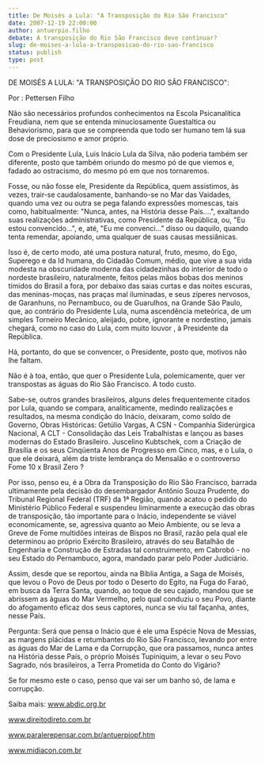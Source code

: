 ```yaml
---
title: De Moisés a Lula: "A Transposição do Rio São Francisco"
date: 2007-12-19 22:00:00
author: antuerpio.filho
debate: A transposição do Rio São Francisco deve continuar?
slug: de-moises-a-lula-a-transposicao-do-rio-sao-francisco
status: publish 
type: post
---
```


DE MOISÉS A LULA: "A TRANSPOSIÇÃO DO RIO SÃO FRANCISCO":  

  

Por : Pettersen Filho  

  

 Não são necessários profundos conhecimentos na Escola Psicanalítica Freudiana, nem que se entenda minuciosamente Guestaltica ou Behaviorismo, para que se compreenda que todo ser humano tem lá sua dose de preciosismo e amor próprio.  

 Com o Presidente Lula, Luis Inácio Lula da Silva, não poderia também ser diferente, posto que também oriundo do mesmo pó de que viemos e, fadado ao ostracismo, do mesmo pó em que nos tornaremos.  

 Fosse, ou não fosse ele, Presidente da República, quem assistimos, às vezes, trair-se caudalosamente, banhando-se no Mar das Vaidades, quando uma vez ou outra se pega falando expressões momescas, tais como, habitualmente: "Nunca, antes, na História desse País....", exaltando suas realizações administrativas, como Presidente da República, ou, "Eu estou convencido...", e, até, "Eu me convenci..." disso ou daquilo, quando tenta remendar, apoiando, uma qualquer de suas causas messiânicas.  

 Isso é, de certo modo, até uma postura natural, fruto, mesmo, do Ego, Superego e da Id humana, do Cidadão Comum, médio, que vive a sua vida modesta na obscuridade moderna das cidadezinhas do interior de todo o nordeste brasileiro, naturalmente, feitos pelas mãos bobas dos meninos tímidos do Brasil a fora, por debaixo das saias curtas e das noites escuras, das meninas-moças, nas praças mal iluminadas, e seus zíperes nervosos, de Garanhuns, no Pernambuco, ou de Guarulhos, na Grande São Paulo, que, ao contrário do Presidente Lula, numa ascendência meteórica, de um simples Torneiro Mecânico, aleijado, pobre, ignorante e nordestino, jamais chegará, como no caso do Lula, com muito louvor , à Presidente da República.  

 Há, portanto, do que se convencer, o Presidente, posto que, motivos não lhe faltam.  

 Não é à toa, então, que quer o Presidente Lula, polemicamente, quer ver transpostas as águas do Rio São Francisco. A todo custo.  

 Sabe-se, outros grandes brasileiros, alguns deles frequentemente citados por Lula, quando se compara, analiticamente, medindo realizações e resultados, na mesma condição do Inácio, deixaram, como soldo de Governo, Obras Históricas: Getúlio Vargas, A CSN - Companhia Siderúrgica Nacional, A CLT - Consolidação das Leis Trabalhistas e lançou as bases modernas do Estado Brasileiro. Juscelino Kubtschek, com a Criação de Brasília e os seus Cinqüenta Anos de Progresso em Cinco, mas, e o Lula, o que ele deixará, além da triste lembrança do Mensalão e o controverso Fome 10 x Brasil Zero ?  

 Por isso, penso eu, é a Obra da Transposição do Rio São Francisco, barrada ultimamente pela decisão do desembargador Antônio Souza Prudente, do Tribunal Regional Federal (TRF) da 1ª Região, quando acatou o pedido do Ministério Público Federal e suspendeu liminarmente a execução das obras de transposição, tão importante para o Inácio, independente se viável economicamente, se, agressiva quanto ao Meio Ambiente, ou se leva a Greve de Fome multidões inteiras de Bispos no Brasil, razão pela qual ele determinou ao próprio Exército Brasileiro, através do seu Batalhão de Engenharia e Construção de Estradas tal construimento, em Cabrobó - no seu Estado do Pernambuco, agora, mandado parar pelo Poder Judiciário.   

 Assim, desde que se reportou, ainda na Bíblia Antiga, a Saga de Moisés, que levou o Povo de Deus por todo o Deserto do Egito, na Fuga do Faraó, em busca da Terra Santa, quando, ao toque de seu cajado, mandou que se abrissem as águas do Mar Vermelho, pelo qual conduziu o seu Povo, diante do afogamento eficaz dos seus captores, nunca se viu tal façanha, antes, nesse País.  

 Pergunta: Será que pensa o Inácio que é ele uma Espécie Nova de Messias, as margens plácidas e retumbantes do Rio São Francisco, levando por entre as águas do Mar de Lama e da Corrupção, que ora passamos, nunca antes na História desse País, o próprio Moisés Tupiniquim, a levar o seu Povo Sagrado, nós brasileiros, a Terra Prometida do Conto do Vigário?  

 Se for mesmo este o caso, penso que vai ser um banho só, de lama e corrupção.  

  

Saiba mais: www.abdic.org.br  

 www.direitodireto.com.br  

 www.paralerepensar.com.br/antuerpiopf.htm   

 www.midiacon.com.br   


